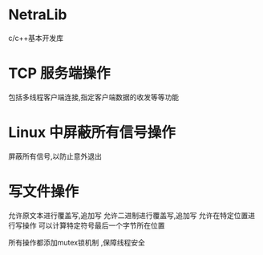 # NetraLib
c/c++基本开发库

# TCP 服务端操作
包括多线程客户端连接,指定客户端数据的收发等等功能

# Linux 中屏蔽所有信号操作
屏蔽所有信号,以防止意外退出


# 写文件操作
允许原文本进行覆盖写,追加写
允许二进制进行覆盖写,追加写
允许在特定位置进行写操作
可以计算特定符号最后一个字节所在位置

所有操作都添加mutex锁机制 ,保障线程安全
